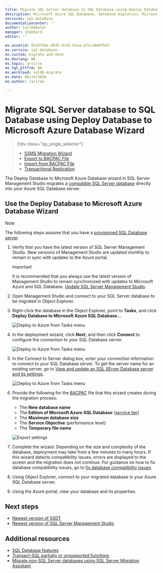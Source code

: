 ```yaml
---
title: Migrate SQL Server database to SQL Database using Deploy Database to Microsoft Azure Database Wizard | Microsoft Docs
description: Microsoft Azure SQL Database, database migration, Microsoft Azure Database Wizard
services: sql-database
documentationcenter: ''
author: CarlRabeler
manager: jhubbard
editor: ''

ms.assetid: 91d3fd5e-d035-4c55-b1ea-a7ccc8e0f543
ms.service: sql-database
ms.custom: migrate and move
ms.devlang: NA
ms.topic: article
ms.tgt_pltfrm: NA
ms.workload: sqldb-migrate
ms.date: 08/24/2016
ms.author: carlrab

---
```

# Migrate SQL Server database to SQL Database using Deploy Database to Microsoft Azure Database Wizard
> [!div class="op_single_selector"]
> * [SSMS Migration Wizard](sql-database-cloud-migrate-compatible-using-ssms-migration-wizard.md)
> * [Export to BACPAC File](sql-database-cloud-migrate-compatible-export-bacpac-ssms.md)
> * [Import from BACPAC File](sql-database-cloud-migrate-compatible-import-bacpac-ssms.md)
> * [Transactional Replication](sql-database-cloud-migrate-compatible-using-transactional-replication.md)
> 
> 

The Deploy Database to Microsoft Azure Database wizard in SQL Server Management Studio migrates a [compatible SQL Server database](sql-database-cloud-migrate.md) directly into your Azure SQL Database server.

## Use the Deploy Database to Microsoft Azure Database Wizard
> [!NOTE]
> The following steps assume that you have a [provisioned SQL Database server](https://azure.microsoft.com/documentation/learning-paths/sql-database-training-learn-sql-database/).
> 
> 

1. Verify that you have the latest version of SQL Server Management Studio. New versions of Management Studio are updated monthly to remain in sync with updates to the Azure portal.
   
   > [!IMPORTANT]
   > It is recommended that you always use the latest version of Management Studio to remain synchronized with updates to Microsoft Azure and SQL Database. [Update SQL Server Management Studio](https://msdn.microsoft.com/library/mt238290.aspx).
   > 
   > 
2. Open Management Studio and connect to your SQL Server database to be migrated in Object Explorer.
3. Right-click the database in the Object Explorer, point to **Tasks**, and click **Deploy Database to Microsoft Azure SQL Database…**
   
    ![Deploy to Azure from Tasks menu](./media/sql-database-cloud-migrate/MigrateUsingDeploymentWizard01.png)
4. In the deployment wizard, click **Next**, and then click **Connect** to configure the connection to your SQL Database server.
   
   ![Deploy to Azure from Tasks menu](./media/sql-database-cloud-migrate/MigrateUsingDeploymentWizard002.png)
5. In the Connect to Server dialog box, enter your connection information to connect to your SQL Database server. To get the server name for an existing server, go to [View and update an SQL SErver Database server and its settings](sql-database-view-update-server-settings.md).
   
    ![Deploy to Azure from Tasks menu](./media/sql-database-cloud-migrate/MigrateUsingDeploymentWizard00.png)
6. Provide the following for the [BACPAC](https://msdn.microsoft.com/library/ee210546.aspx#Anchor_4) file that this wizard creates during the migration process:
   
   * The **New database name** 
   * The **Edition of Microsoft Azure SQL Database** ([service tier](sql-database-service-tiers.md))
   * The **Maximum database size**
   * The **Service Objective** (performance level)
   * The **Temporary file name**  
   
   ![Export settings](./media/sql-database-cloud-migrate/MigrateUsingDeploymentWizard02.png)
7. Complete the wizard. Depending on the size and complexity of the database, deployment may take from a few minutes to many hours. If this wizard detects compatibility issues, errors are displayed to the screen and the migration does not continue. For guidance on how to fix database compatibility issues, go to [fix database compatibility issues](sql-database-cloud-migrate-fix-compatibility-issues.md).
8. Using Object Explorer, connect to your migrated database in your Azure SQL Database server.
9. Using the Azure portal, view your database and its properties.

## Next steps
* [Newest version of SSDT](https://msdn.microsoft.com/library/mt204009.aspx)
* [Newest version of SQL Server Management Studio](https://msdn.microsoft.com/library/mt238290.aspx)

## Additional resources
* [SQL Database features](sql-database-features.md)
* [Transact-SQL partially or unsupported functions](sql-database-transact-sql-information.md)
* [Migrate non-SQL Server databases using SQL Server Migration Assistant](http://blogs.msdn.com/b/ssma/)

